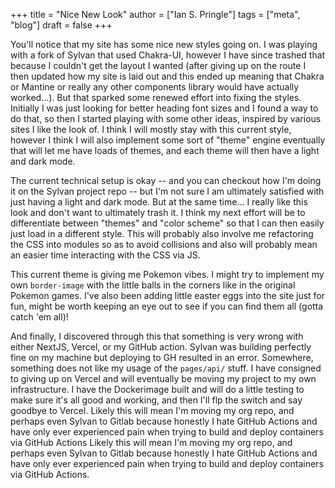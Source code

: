 +++
title = "Nice New Look"
author = ["Ian S. Pringle"]
tags = ["meta", "blog"]
draft = false
+++

You'll notice that my site has some nice new styles going on. I was playing with
a fork of Sylvan that used Chakra-UI, however I have since trashed that because
I couldn't get the layout I wanted (after giving up on the route I then updated
how my site is laid out and this ended up meaning that Chakra or Mantine or
really any other components library would have actually worked...). But that
sparked some renewed effort into fixing the styles. Initially I was just looking
for better heading font sizes and I found a way to do that, so then I started
playing with some other ideas, inspired by various sites I like the look of. I
think I will mostly stay with this current style, however I think I will also
implement some sort of "theme" engine eventually that will let me have loads of
themes, and each theme will then have a light and dark mode.

The current technical setup is okay -- and you can checkout how I'm doing it on
the Sylvan project repo -- but I'm not sure I am ultimately satisfied with just
having a light and dark mode. But at the same time... I really like this look
and don't want to ultimately trash it. I think my next effort will be to
differentiate between "themes" and "color scheme" so that I can then easily just
load in a different style. This will probably also involve me refactoring the
CSS into modules so as to avoid collisions and also will probably mean an easier
time interacting with the CSS via JS.

This current theme is giving me Pokemon vibes. I might try to implement my own
`border-image` with the little balls in the corners like in the original Pokemon
games. I've also been adding little easter eggs into the site just for fun,
might be worth keeping an eye out to see if you can find them all (gotta catch
'em all)!

And finally, I discovered through this that something is very wrong with either
NextJS, Vercel, or my GitHub action. Sylvan was building perfectly fine on my
machine but deploying to GH resulted in an error. Somewhere, something does not
like my usage of the `pages/api/` stuff. I have consigned to giving up on Vercel
and will eventually be moving my project to my own infrastructure. I have the
Dockerimage built and will do a little testing to make sure it's all good and
working, and then I'll flp the switch and say goodbye to Vercel. Likely this
will mean I'm moving my org repo, and perhaps even Sylvan to Gitlab because
honestly I hate GitHub Actions and have only ever experienced pain when trying
to build and deploy containers via GitHub Actions Likely this will mean I'm
moving my org repo, and perhaps even Sylvan to Gitlab because honestly I hate
GitHub Actions and have only ever experienced pain when trying to build and
deploy containers via GitHub Actions.
